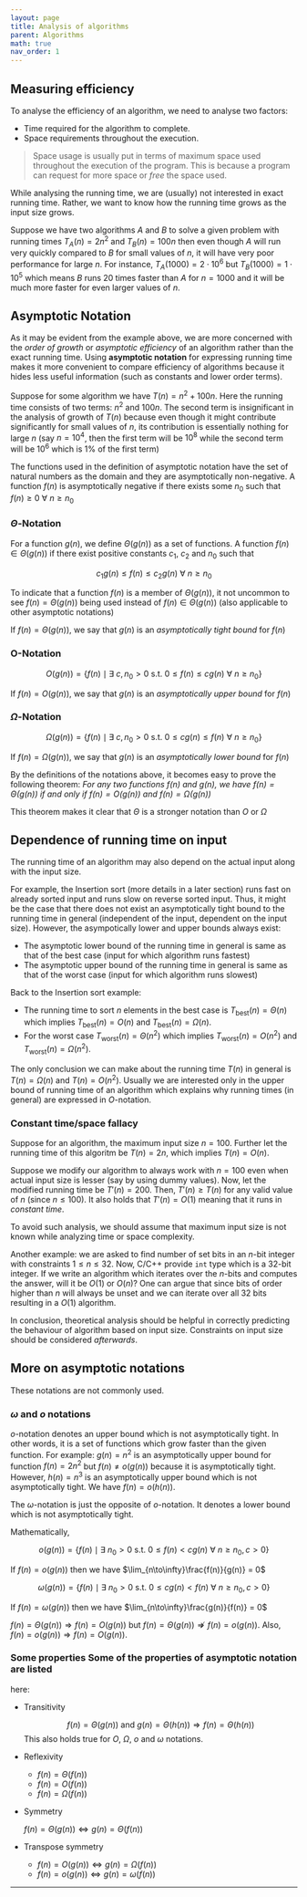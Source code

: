 ```yaml
---
layout: page
title: Analysis of algorithms
parent: Algorithms
math: true
nav_order: 1
---
```


## Measuring efficiency

To analyse the efficiency of an algorithm, we need to analyse two factors:
- Time required for the algorithm to complete.
- Space requirements throughout the execution.

> Space usage is usually put in terms of maximum space used throughout the
> execution of the program. This is because a program can request for more
> space or *free* the space used.

While analysing the running time, we are (usually) not interested in exact
running time. Rather, we want to know how the running time grows as the input
size grows.

Suppose we have two algorithms $A$ and $B$ to solve a given problem with
running times $T_A(n) = 2n^2$ and $T_B(n) = 100n$ then even though $A$ will run
very quickly compared to $B$ for small values of $n$, it will have very poor
performance for large $n$. For instance, $T_A(1000) = 2 \cdot 10^6$ but
$T_B(1000) = 1 \cdot 10^5$ which means $B$ runs $20$ times faster than $A$ for
$n = 1000$ and it will be much more faster for even larger values of $n$.

## Asymptotic Notation

As it may be evident from the example above, we are more concerned with the
*order of growth* or *asymptotic efficiency* of an algorithm rather than the
exact running time. Using **asymptotic notation** for expressing running time
makes it more convenient to compare efficiency of algorithms because it hides
less useful information (such as constants and lower order terms).

Suppose for some algorithm we have $T(n) = n^2 + 100n$. Here the running time
consists of two terms: $n^2$ and $100n$. The second term is insignificant in
the analysis of growth of $T(n)$ because even though it might contribute
significantly for small values of $n$, its contribution is essentially nothing
for large $n$ (say $n = 10^4$, then the first term will be $10^8$ while the
second term will be $10^6$ which is $1\%$ of the first term)

The functions used in the definition of asymptotic notation have the set of
natural numbers as the domain and they are asymptotically non-negative. A
function $f(n)$ is asymptotically negative if there exists some $n_0$ such that
$f(n) \geq 0\ \forall\ n \geq n_0$

### $\Theta$-Notation

For a function $g(n)$, we define $\Theta(g(n))$ as a set of functions. A
function $f(n) \in \Theta(g(n))$ if there exist positive constants $c_1$, $c_2$
and $n_0$ such that

$$ c_1 g(n) \leq f(n) \leq c_2 g(n) \ \forall\ n \geq n_0 $$

To indicate that a function $f(n)$ is a member of $\Theta(g(n))$, it not
uncommon to see $f(n) = \Theta(g(n))$ being used instead of $f(n) \in
\Theta(g(n))$ (also applicable to other asymptotic notations)

If $f(n) = \Theta(g(n))$, we say that $g(n)$ is an *asymptotically tight bound*
for $f(n)$

### O-Notation

$$ O(g(n)) = \{ f(n) \mid \exists\ c, n_0 \gt 0 \text{ s.t. } 0 \le f(n) \le c
g(n)\ \forall\ n \ge n_0 \} $$

If $f(n) = O(g(n))$, we say that $g(n)$ is an *asymptotically upper bound* for
$f(n)$

### $\Omega$-Notation

$$ \Omega(g(n)) = \{ f(n) \mid \exists\ c, n_0 \gt 0 \text{ s.t. } 0 \le c g(n)
\le f(n)\ \forall\ n \ge n_0 \} $$

If $f(n) = \Omega(g(n))$, we say that $g(n)$ is an *asymptotically lower bound*
for $f(n)$

By the definitions of the notations above, it becomes easy to prove the
following theorem: *For any two functions $f(n)$ and $g(n)$, we have $f(n) =
\Theta(g(n))$ if and only if $f(n) = O(g(n))$ and $f(n) = \Omega(g(n))$*

This theorem makes it clear that $\Theta$ is a stronger notation than $O$ or
$\Omega$

## Dependence of running time on input

The running time of an algorithm may also depend on the actual input along with
the input size.

For example, the Insertion sort (more details in a later section) runs fast on
already sorted input and runs slow on reverse sorted input. Thus, it might be
the case that there does not exist an asymptotically tight bound to the running
time in general (independent of the input, dependent on the input size).
However, the asympotically lower and upper bounds always exist:
- The asymptotic lower bound of the running time in general is same as that of
  the best case (input for which algorithm runs fastest)
- The asymptotic upper bound of the running time in general is same as that of
  the worst case (input for which algorithm runs slowest)

Back to the Insertion sort example:
- The running time to sort $n$ elements in the best case is $T_{\text{best}}(n)
  = \Theta(n)$ which implies $T_{\text{best}}(n) = O(n)$ and
  $T_{\text{best}}(n) = \Omega(n)$.
- For the worst case $T_{\text{worst}}(n) = \Theta(n^2)$ which implies
  $T_{\text{worst}}(n) = O(n^2)$ and $T_{\text{worst}}(n) = \Omega(n^2)$.

The only conclusion we can make about the running time $T(n)$ in general is
$T(n) = \Omega(n)$ and $T(n) = O(n^2)$. Usually we are interested only in the
upper bound of running time of an algorithm which explains why running times
(in general) are expressed in $O$-notation.

### Constant time/space fallacy

Suppose for an algorithm, the maximum input size $n = 100$.  Further let the
running time of this algoritm be $T(n) = 2n$, which implies $T(n) = O(n)$.

Suppose we modify our algorithm to always work with $n = 100$ even when actual
input size is lesser (say by using dummy values).  Now, let the modified
running time be $T'(n) = 200$.  Then, $T'(n) \ge T(n)$ for any valid value of
$n$ (since $n \le 100$).  It also holds that $T'(n) = O(1)$ meaning that it
runs in *constant time*.

To avoid such analysis, we should assume that maximum input size is not known
while analyzing time or space complexity.

Another example: we are asked to find number of set bits in an $n$-bit integer
with constraints $1 \le n \le 32$. Now, C/C++ provide `int` type which is a
32-bit integer.  If we write an algorithm which iterates over the $n$-bits and
computes the answer, will it be $O(1)$ or $O(n)$? One can argue that since bits
of order higher than $n$ will always be unset and we can iterate over all 32
bits resulting in a $O(1)$ algorithm.

In conclusion, theoretical analysis should be helpful in correctly predicting
the behaviour of algorithm based on input size.  Constraints on input size
should be considered *afterwards*.

## More on asymptotic notations

These notations are not commonly used.

### $\omega$ and $o$ notations

$o$-notation denotes an upper bound which is not asymptotically tight. In other
words, it is a set of functions which grow faster than the given function. For
example: $g(n) = n^2$ is an asymptotically upper bound for function $f(n) = 2
n^2$ but $f(n) \neq o(g(n))$ because it is asymptotically tight. However, $h(n)
= n^3$ is an asymptotically upper bound which is not asymptotically tight. We
have $f(n) = o(h(n))$.

The $\omega$-notation is just the opposite of $o$-notation. It denotes a lower
bound which is not asymptotically tight.

Mathematically,

$$ o(g(n)) = \{ f(n) \mid \exists\ n_0 \gt 0 \text{ s.t. } 0 \le f(n) \lt c
g(n)\ \forall\ n \ge n_0, c \gt 0 \} $$

If $f(n) = o(g(n))$ then we have $\lim_{n\to\infty}\frac{f(n)}{g(n)} = 0$

$$ \omega(g(n)) = \{ f(n) \mid \exists\ n_0 \gt 0 \text{ s.t. } 0 \le c g(n)
\lt f(n)\ \forall\ n \ge n_0, c \gt 0 \} $$

If $f(n) = \omega(g(n))$ then we have $\lim_{n\to\infty}\frac{g(n)}{f(n)} = 0$

$f(n) = \Theta(g(n)) \Rightarrow f(n) = O(g(n))$ but $f(n) = \Theta(g(n))
\nRightarrow f(n) = o(g(n))$. Also, $f(n) = o(g(n)) \Rightarrow f(n) =
O(g(n))$.

### Some properties Some of the properties of asymptotic notation are listed
here:

- Transitivity

  $$ f(n) = \Theta(g(n)) \text{ and }  g(n) = \Theta(h(n)) \Rightarrow f(n) =
  \Theta(h(n)) $$ This also holds true for $O$, $\Omega$, $o$ and $\omega$
  notations.

- Reflexivity
  - $f(n) = \Theta(f(n))$
  - $f(n) = O(f(n))$
  - $f(n) = \Omega(f(n))$ 

- Symmetry

  $f(n) = \Theta(g(n)) \Leftrightarrow g(n) = \Theta(f(n))$

- Transpose symmetry
  - $f(n) = O(g(n)) \Leftrightarrow g(n) = \Omega(f(n))$
  - $f(n) = o(g(n)) \Leftrightarrow g(n) = \omega(f(n))$

***
